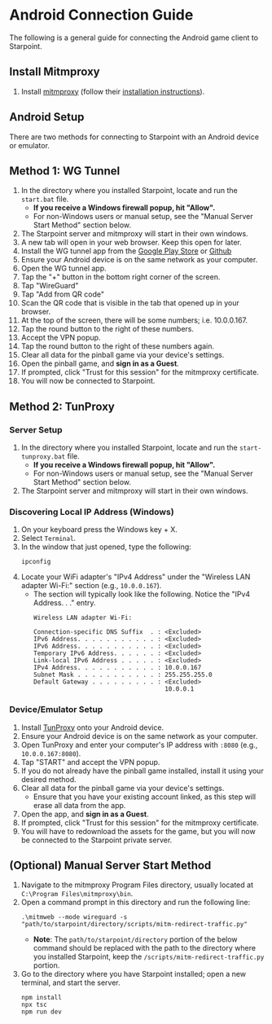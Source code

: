 # Android Connection Guide
The following is a general guide for connecting the Android game client to Starpoint.

## Install Mitmproxy
1. Install [mitmproxy](https://mitmproxy.org) (follow their [installation instructions](https://docs.mitmproxy.org/stable/overview-installation/)).

## Android Setup
There are two methods for connecting to Starpoint with an Android device or emulator.

## Method 1: WG Tunnel
1. In the directory where you installed Starpoint, locate and run the ``start.bat`` file.
   - **If you receive a Windows firewall popup, hit "Allow".**
   - For non-Windows users or manual setup, see the "Manual Server Start Method" section below.
2. The Starpoint server and mitmproxy will start in their own windows.
3. A new tab will open in your web browser. Keep this open for later.
4. Install the WG tunnel app from the [Google Play Store](https://play.google.com/store/apps/details?id=com.zaneschepke.wireguardautotunnel) or [Github](https://github.com/zaneschepke/wgtunnel/releases/tag/3.4.7)
5. Ensure your Android device is on the same network as your computer.
6. Open the WG tunnel app.
7. Tap the "+" button in the bottom right corner of the screen.
8. Tap "WireGuard"
9. Tap "Add from QR code"
10. Scan the QR code that is visible in the tab that opened up in your browser.
11. At the top of the screen, there will be some numbers; i.e. 10.0.0.167.
12. Tap the round button to the right of these numbers.
13. Accept the VPN popup.
14. Tap the round button to the right of these numbers again.
15. Clear all data for the pinball game via your device's settings.
16. Open the pinball game, and **sign in as a Guest**.
17. If prompted, click "Trust for this session" for the mitmproxy certificate.
18. You will now be connected to Starpoint.

## Method 2: TunProxy
### Server Setup
1. In the directory where you installed Starpoint, locate and run the ``start-tunproxy.bat`` file.
   - **If you receive a Windows firewall popup, hit "Allow".**
   - For non-Windows users or manual setup, see the "Manual Server Start Method" section below.
2. The Starpoint server and mitmproxy will start in their own windows.

### Discovering Local IP Address (Windows)
1. On your keyboard press the Windows key + X.
2. Select ``Terminal``.
2. In the window that just opened, type the following:
   ```
   ipconfig
   ```
3. Locate your WiFi adapter's "IPv4 Address" under the "Wireless LAN adapter Wi-Fi:" section (e.g., `10.0.0.167`).
   - The section will typically look like the following. Notice the "IPv4 Address. . ." entry.
     ```
     Wireless LAN adapter Wi-Fi:
    
     Connection-specific DNS Suffix  . : <Excluded>
     IPv6 Address. . . . . . . . . . . : <Excluded>
     IPv6 Address. . . . . . . . . . . : <Excluded>
     Temporary IPv6 Address. . . . . . : <Excluded>
     Link-local IPv6 Address . . . . . : <Excluded>
     IPv4 Address. . . . . . . . . . . : 10.0.0.167
     Subnet Mask . . . . . . . . . . . : 255.255.255.0
     Default Gateway . . . . . . . . . : <Excluded>
                                         10.0.0.1
     ```

### Device/Emulator Setup
1. Install [TunProxy](https://github.com/yogkin/HttpProxy/releases/tag/1.0.1) onto your Android device.
2. Ensure your Android device is on the same network as your computer.
3. Open TunProxy and enter your computer's IP address with `:8080` (e.g., `10.0.0.167:8080`).
4. Tap "START" and accept the VPN popup.
5. If you do not already have the pinball game installed, install it using your desired method.
6. Clear all data for the pinball game via your device's settings.
   - Ensure that you have your existing account linked, as this step will erase all data from the app.
7. Open the app, and **sign in as a Guest**.
8. If prompted, click "Trust for this session" for the mitmproxy certificate.
9. You will have to redownload the assets for the game, but you will now be connected to the Starpoint private server.

## (Optional) Manual Server Start Method
1. Navigate to the mitmproxy Program Files directory, usually located at ``C:\Program Files\mitmproxy\bin``.
2. Open a command prompt in this directory and run the following line:
   ```
   .\mitmweb --mode wireguard -s "path/to/starpoint/directory/scripts/mitm-redirect-traffic.py"
   ```
   - **Note**: The ``path/to/starpoint/directory`` portion of the below command should be replaced with the path to the directory where you installed Starpoint, keep the ``/scripts/mitm-redirect-traffic.py`` portion.
3. Go to the directory where you have Starpoint installed; open a new terminal, and start the server.
   ```
   npm install
   npx tsc
   npm run dev
   ```